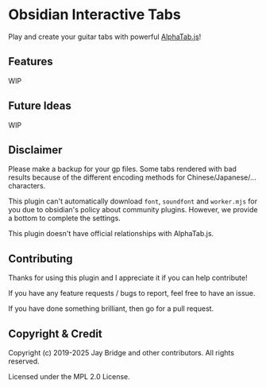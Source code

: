 # Obsidian Interactive Tabs

Play and create your guitar tabs with powerful [AlphaTab.js](https://alphatab.net)!

<!-- GIF NEEDED -->

## Features

WIP

## Future Ideas

WIP

## Disclaimer

Please make a backup for your gp files. Some tabs rendered with bad results because of the different encoding methods for Chinese/Japanese/... characters.

This plugin can't automatically download `font`, `soundfont` and `worker.mjs` for you due to obsidian's policy about community plugins. However, we provide a bottom to complete the settings.

This plugin doesn't have official relationships with AlphaTab.js.

## Contributing

Thanks for using this plugin and I appreciate it if you can help contribute!

If you have any feature requests / bugs to report, feel free to have an issue.

If you have done something brilliant, then go for a pull request.

<!-- If you want to add a new language to interactive-tabs, see this guide first. -->

<!-- ## How to Build -->


<!-- ## Star History -->

<!-- Star History Chart -->

## Copyright & Credit

Copyright (c) 2019-2025 Jay Bridge and other contributors. All rights reserved.

Licensed under the MPL 2.0 License.

<!-- ## Packages Using -->

<!-- AlphaTab.js -->
